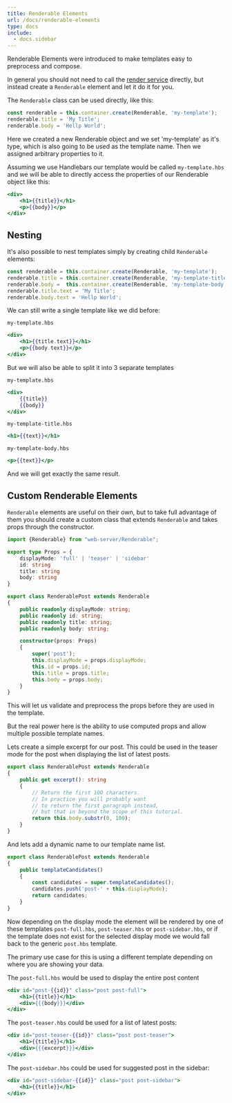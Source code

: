 ```yaml
---
title: Renderable Elements
url: /docs/renderable-elements
type: docs
include:
  - docs.sidebar
---
```


Renderable Elements were introduced to make templates easy to preprocess and compose.

In general you should not need to call the
[render service](/docs/render-service) directly,
but instead create a `Renderable` element and let it do it for you.

The `Renderable` class can be used directly, like this:

```js
const renderable = this.container.create(Renderable, 'my-template');
renderable.title = 'My Title';
renderable.body = 'Hellp World';
```

Here we created a new Renderable object and we set 'my-template' as it's type,
which is also going to be used as the template name.
Then we assigned arbitrary properties to it.

Assuming we use Handlebars our template would be called
`my-template.hbs` and we will be able to directly access
the properties of our Renderable object like this:

```handlebars
<div>
    <h1>{{title}}</h1>
    <p>{{body}}</p>
</div>
```

## Nesting

It's also possible to nest templates simply by creating child `Renderable` elements:

```js
const renderable = this.container.create(Renderable, 'my-template');
renderable.title = this.container.create(Renderable, 'my-template-title');
renderable.body =  this.container.create(Renderable, 'my-template-body');
renderable.title.text = 'My Title';
renderable.body.text = 'Hellp World';
```

We can still write a single template like we did before:

`my-template.hbs`

```handlebars
<div>
    <h1>{{title.text}}</h1>
    <p>{{body.text}}</p>
</div>
```

But we will also be able to split it into 3 separate templates

`my-template.hbs`

```handlebars
<div>
    {{title}}
    {{body}}
</div>
```

`my-template-title.hbs`

```handlebars
<h1>{{text}}</h1>
```

`my-template-body.hbs`

```handlebars
<p>{{text}}</p>
```

And we will get exactly the same result.

## Custom Renderable Elements

`Renderable` elements are useful on their own,
but to take full advantage of them you should create a custom class
that extends `Renderable` and takes props through the constructor.

```ts
import {Renderable} from "web-server/Renderable";

export type Props = {
    displayMode: 'full' | 'teaser' | 'sidebar'
    id: string
    title: string
    body: string
}

export class RenderablePost extends Renderable
{
    public readonly displayMode: string;
    public readonly id: string;
    public readonly title: string;
    public readonly body: string;

    constructor(props: Props)
    {
        super('post');
        this.displayMode = props.displayMode;
        this.id = props.id;
        this.title = props.title;
        this.body = props.body;
    }
}
```

This will let us validate and preprocess the props
before they are used in the template.

But the real power here is the ability to use computed props
and allow multiple possible template names.

Lets create a simple excerpt for our post.
This could be used in the teaser mode for the post
when displaying the list of latest posts.

```ts
export class RenderablePost extends Renderable
{
    public get excerpt(): string
    {
        // Return the first 100 characters.
        // In practice you will probably want
        // to return the first paragraph instead,
        // but that in beyond the scope of this tutorial.
        return this.body.substr(0, 100);
    }
}
```

And lets add a dynamic name to our template name list.

```ts
export class RenderablePost extends Renderable
{
    public templateCandidates()
    {
        const candidates = super.templateCandidates();
        candidates.push('post-' + this.displayMode);
        return candidates;
    }
}
```

Now depending on the display mode
the element will be rendered by one of these templates
`post-full.hbs`, `post-teaser.hbs` or `post-sidebar.hbs`,
or if the template does not exist for the selected display mode
we would fall back to the generic `post.hbs` template.

The primary use case for this is using a different template 
depending on where you are showing your data.

The `post-full.hbs` would be used to display the entire post content

```handlebars
<div id="post-{{id}}" class="post post-full">
    <h1>{{title}}</h1>
    <div>{{{body}}}</div>
</div>
```

The `post-teaser.hbs` could be used for a list of latest posts:

```handlebars
<div id="post-teaser-{{id}}" class="post post-teaser">
    <h1>{{title}}</h1>
    <div>{{{excerpt}}}</div>
</div>
```

The `post-sidebar.hbs` could be used for suggested post in the sidebar:

```handlebars
<div id="post-sidebar-{{id}}" class="post post-sidebar">
    <h1>{{title}}</h1>
</div>
```
